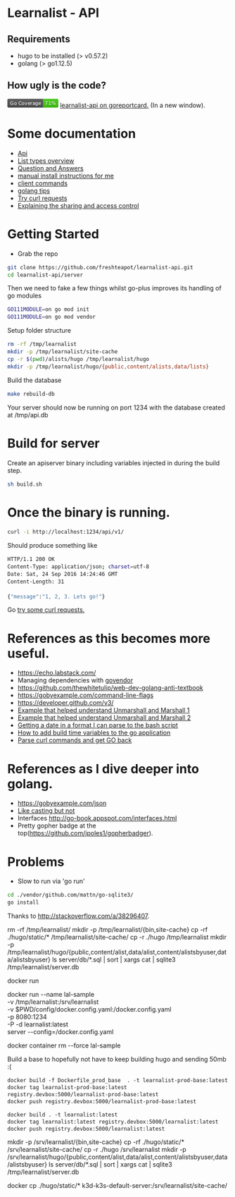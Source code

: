 # Learnalist - API

## Requirements
* hugo to be installed (> v0.57.2)
* golang (> go1.12.5)

## How ugly is the code?
![Code coverage, manually ran](./coverage_badge.png) <a href="https://goreportcard.com/report/github.com/freshteapot/learnalist-api" target="_blank">learnalist-api on goreportcard.</a> (In a new window).

# Some documentation
* [Api](./doc/api.md)
* [List types overview](./doc/list.types.md)
* [Question and Answers](./doc/qa.md)
* [manual install instructions for me](./doc/INSTALL.md)
* [client commands](./doc/client.md)
* [golang tips](./doc/tips.md)
* [Try curl requests](./doc/play.along.md)
* [Explaining the sharing and access control](./doc/sharing.md)

# Getting Started

* Grab the repo
```sh
git clone https://github.com/freshteapot/learnalist-api.git
cd learnalist-api/server
```
Then we need to fake a few things whilst go-plus improves its handling of go modules
```sh
GO111MODULE=on go mod init
GO111MODULE=on go mod vendor
```

Setup folder structure
```sh
rm -rf /tmp/learnalist
mkdir -p /tmp/learnalist/site-cache
cp -r $(pwd)/alists/hugo /tmp/learnalist/hugo
mkdir -p /tmp/learnalist/hugo/{public,content/alists,data/lists}
```

Build the database
```sh
make rebuild-db
```

Your server should now be running on port 1234 with the database created at /tmp/api.db


# Build for server
Create an apiserver binary including variables injected in during the build step.
```sh
sh build.sh
```

# Once the binary is running.
```sh
curl -i http://localhost:1234/api/v1/
```

Should produce something like
```sh
HTTP/1.1 200 OK
Content-Type: application/json; charset=utf-8
Date: Sat, 24 Sep 2016 14:24:46 GMT
Content-Length: 31

{"message":"1, 2, 3. Lets go!"}
```

Go [try some curl requests.](./doc/play.along.md)


# References as this becomes more useful.

* https://echo.labstack.com/
* Managing dependencies with [govendor](https://github.com/kardianos/govendor)
* https://github.com/thewhitetulip/web-dev-golang-anti-textbook
* https://gobyexample.com/command-line-flags
* https://developer.github.com/v3/
* [Example that helped understand Unmarshall and Marshall 1](http://mattyjwilliams.blogspot.no/2013/01/using-go-to-unmarshal-json-lists-with.html)
* [Example that helped understand Unmarshall and Marshall 2](https://gist.github.com/mdwhatcott/8dd2eef0042f7f1c0cd8)
* [Getting a date in a format I can parse to the bash script](https://stackoverflow.com/questions/21363187/git-show-dates-in-utc)
* [How to add build time variables to the go application](https://github.com/Ropes/go-linker-vars-example)
* [Parse curl commands and get GO back](https://mholt.github.io/curl-to-go)

# References as I dive deeper into golang.
* https://gobyexample.com/json
* [Like casting but not](https://golang.org/ref/spec#Type_assertions)
* Interfaces http://go-book.appspot.com/interfaces.html
* Pretty gopher badge at the top(https://github.com/jpoles1/gopherbadger).

# Problems

* Slow to run via 'go run'
```sh
cd ./vendor/github.com/mattn/go-sqlite3/
go install
```

Thanks to http://stackoverflow.com/a/38296407.



rm -rf /tmp/learnalist/
mkdir -p /tmp/learnalist/{bin,site-cache}
cp -rf ./hugo/static/* /tmp/learnalist/site-cache/
cp -r ./hugo /tmp/learnalist
mkdir -p /tmp/learnalist/hugo/{public,content/alist,data/alist,content/alistsbyuser,data/alistsbyuser}
ls server/db/*.sql | sort | xargs cat | sqlite3 /tmp/learnalist/server.db


docker  run

docker run --name lal-sample \
-v /tmp/learnalist:/srv/learnalist \
-v $PWD/config/docker.config.yaml:/docker.config.yaml \
-p 8080:1234 \
-P -d learnalist:latest \
server --config=/docker.config.yaml


docker container rm --force lal-sample


Build a base to hopefully not have to keep building hugo and sending 50mb :(
```
docker build -f Dockerfile_prod_base  . -t learnalist-prod-base:latest
docker tag learnalist-prod-base:latest registry.devbox:5000/learnalist-prod-base:latest
docker push registry.devbox:5000/learnalist-prod-base:latest
```

```
docker build . -t learnalist:latest
docker tag learnalist:latest registry.devbox:5000/learnalist:latest
docker push registry.devbox:5000/learnalist:latest
```




mkdir -p /srv/learnalist/{bin,site-cache}
cp -rf ./hugo/static/* /srv/learnalist/site-cache/
cp -r ./hugo /srv/learnalist
mkdir -p /srv/learnalist/hugo/{public,content/alist,data/alist,content/alistsbyuser,data/alistsbyuser}
ls server/db/*.sql | sort | xargs cat | sqlite3 /tmp/learnalist/server.db



docker cp  ./hugo/static/* k3d-k3s-default-server:/srv/learnalist/site-cache/
